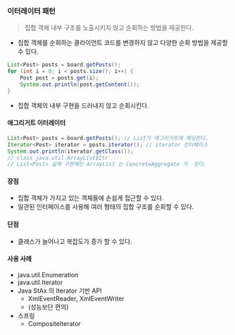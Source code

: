 ### 이터레이터 패턴
> 집합 객체 내부 구조를 노출시키지 않고 순회하는 방법을 제공한다.

- 집합 객체를 순회하는 클라이언트 코드를 변경하지 않고 다양한 순회 방법을 제공할 수 있다.
```java
List<Post> posts = board.getPosts();
for (int i = 0; i < posts.size(); i++) {
    Post post = posts.get(i);
    System.out.println(post.getContent());
}
```
- 집합 객체의 내부 구현을 드러내지 않고 순회시킨다.

#### 애그리거트 이터레이터
```java
List<Post> posts = board.getPosts(); // List가 애그리거트에 해당한다.
Iterator<Post> iterator = posts.iterator(); // iterator 인터페이스
System.out.println(iterator.getClass());
// class java.util.ArrayList$Itr
// List<Post> 실제 구현체인 ArrayList 는 ConcreteAggregate 가  된다.
```


#### 장점

- 집합 객체가 가지고 있는 객체들에 손쉽게 접근할 수 있다.
- 일관된 인터페이스를 사용해 여러 형태의 집합 구조를 순회할 수 있다.

#### 단점

- 클래스가 늘어나고 복잡도가 증가 할 수 있다.

#### 사용 사례
- java.util.Enumeration 
- java.util.Iterator
- Java StAx 의 Iterator 기반 API
  - XmlEventReader, XmlEventWriter
  -  (성능보단 편의)
- 스프링
  - CompositeIterator
